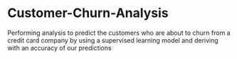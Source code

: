# Customer-Churn-Analysis
Performing analysis to predict the customers who are about to churn from a credit card company by using a supervised learning model and deriving with an accuracy of our predictions
